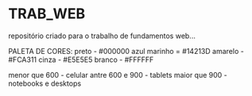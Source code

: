 # TRAB_WEB
repositório criado para o trabalho de fundamentos web...

PALETA DE CORES:
    preto - #000000
    azul marinho = #14213D
    amarelo - #FCA311
    cinza - #E5E5E5
    branco - #FFFFFF

menor que 600 - celular
antre 600 e 900 - tablets
maior que 900 - notebooks e desktops